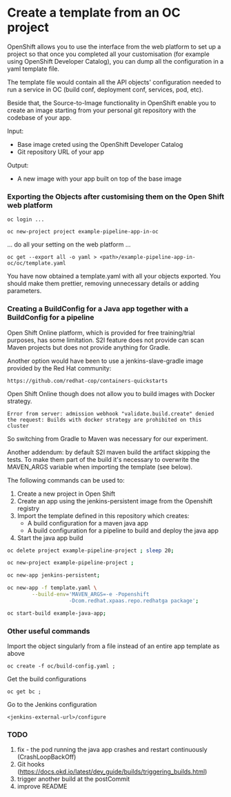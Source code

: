 # Create a template from an OC project  

OpenShift allows you to use the interface from the web platform to set up a project so that 
once you completed all your customisation (for example using OpenShift Developer Catalog),
you can dump all the configuration in a yaml template file.

The template file would contain all the API objects' configuration needed to run a service 
in OC (build conf, deployment conf, services, pod, etc).

Beside that, the Source-to-Image functionality in OpenShift enable you to create an image
starting from your personal git repository with the codebase of your app.

Input: 
- Base image creted using the OpenShift Developer Catalog
- Git repository URL of your app 

Output:
- A new image with your app built on top of the base image

### Exporting the Objects after customising them on the Open Shift web platform

`oc login ...`

`oc new-project project example-pipeline-app-in-oc`

... do all your setting on the web platform ...

`oc get --export all -o yaml > <path>/example-pipeline-app-in-oc/oc/template.yaml`

You have now obtained a template.yaml with all your objects exported. You should 
make them prettier, removing unnecessary details or adding parameters.

### Creating a BuildConfig for a Java app together with a BuildConfig for a pipeline

Open Shift Online platform, which is provided for free training/trial purposes, has 
some limitation. 
S2I feature does not provide can scan Maven projects but does not provide anything for Gradle.

Another option would have been to use a jenkins-slave-gradle image provided by the Red Hat 
community:

`https://github.com/redhat-cop/containers-quickstarts`

Open Shift Online though does not allow you to build images with Docker strategy.

`Error from server: admission webhook "validate.build.create" denied the request: Builds with docker strategy are prohibited on this cluster`

So switching from Gradle to Maven was necessary for our experiment.

Another addendum: by default S2I maven build the artifact skipping the tests.
To make them part of the build it's necessary to overwrite the MAVEN_ARGS variable
when importing the template (see below).

The following commands can be used to:
1. Create a new project in Open Shift
2. Create an app using the jenkins-persistent image from the Openshift registry
3. Import the template defined in this repository which creates:
    * A build configuration for a maven java app
    * A build configuration for a pipeline to build and deploy the java app 
4. Start the java app build
 

```bash
oc delete project example-pipeline-project ; sleep 20;

oc new-project example-pipeline-project ;

oc new-app jenkins-persistent; 

oc new-app -f template.yaml \
        --build-env='MAVEN_ARGS=-e -Popenshift 
                    -Dcom.redhat.xpaas.repo.redhatga package';

oc start-build example-java-app;
```

### Other useful commands

Import the object singularly from a file instead of an entire app template as above

`oc create -f oc/build-config.yaml ;`

Get the build configurations

`oc get bc ;`
    
Go to the Jenkins configuration

`<jenkins-external-url>/configure`


### TODO
1. fix - the pod running the java app crashes and restart continuously (CrashLoopBackOff)
2. Git hooks (https://docs.okd.io/latest/dev_guide/builds/triggering_builds.html)
3. trigger another build at the postCommit
2. improve README
